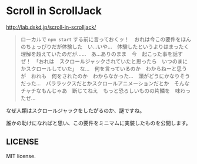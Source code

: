 # Scroll in ScrollJack

http://lab.dskd.jp/scroll-in-scrolljack/

> ローカルで `npm start` する前に言っておくッ！　おれは今この要件をほんのちょっぴりだが体験した　い…いや…　体験したというよりはまったく理解を超えていたのだが……　あ…ありのまま　今　起こった事を話すぜ！　「おれは　スクロールジャックされていたと思ったら　いつのまにかスクロールしていた」　な…　何を言っているのか　わからねーと思うが　おれも　何をされたのか　わからなかった…　頭がどうにかなりそうだった…　パララックスだとかスクロールアニメーションだとか　そんなチャチなもんじゃあ　断じてねえ　もっと恐ろしいものの片鱗を　味わったぜ…

なぜ人類はスクロールジャックをしたがるのか、謎ですね。

誰かの助けになればと思い、この要件をミニマムに実装したものを公開します。

## LICENSE

MIT license.
